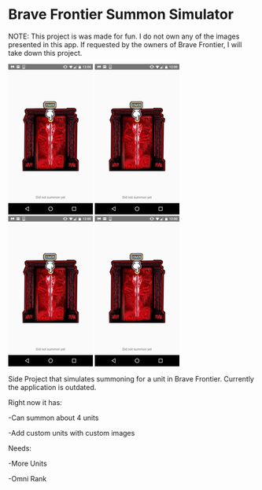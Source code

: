 # Brave Frontier Summon Simulator
NOTE: This project is was made for fun. I do not own any of the images presented in this app. If requested by the owners of Brave Frontier, 
I will take down this project.

![Gate Image](images/Gate_Image.png) ![Gate Image](images/Gate_Image.png) ![Gate Image](images/Gate_Image.png) ![Gate Image](images/Gate_Image.png)

Side Project that simulates summoning for a unit in Brave Frontier. Currently the application is outdated.

Right now it has:

-Can summon about 4 units

-Add custom units with custom images

Needs:

-More Units

-Omni Rank
